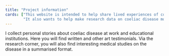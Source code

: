 ```yaml
---
title: "Project information"
cards: ["This website is intended to help share lived experiences of coeliac disease.",
        "It also wants to help make research data on coeliac disease more accessible."]
---
```

I collect personal stories about coeliac disease at work and educational institutions. Here you will find written and other art testimonials. Via the research corner, you will also find interesting medical studies on the disease in a summarised format.
 